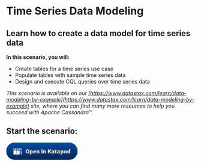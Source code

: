 # Time Series Data Modeling

## Learn how to create a data model for time series data

**In this scenario, you will:**
* Create tables for a time series use case 
* Populate tables with sample time series data
* Design and execute CQL queries over time series data

_This scenario is available on our [https://www.datastax.com/learn/data-modeling-by-example](https://www.datastax.com/learn/data-modeling-by-example) site, where you can find many more resources to help you succeed with Apache Cassandra™._

## Start the scenario:

[![Open in KataPod](https://github.com/DataStax-Academy/katapod-shared-assets/blob/main/images/open-in-katapod.png)](https://gitpod.io/#https://github.com/ArtemChebotko/data-modeling-time-series-data/)

